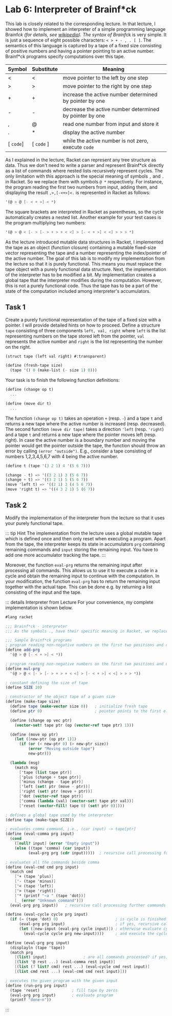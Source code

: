 # Lab 6: Interpreter of Brainf*ck

This lab is closely related to the corresponding lecture. In that lecture, I showed how to implement
an interpreter of a simple programming language Brainf*ck (for details, see
[wikipedia](https://en.wikipedia.org/wiki/Brainfuck)). The syntax of Brainf*ck is very simple. It is
just a sequence of eight possible characters: `< > + - , . [ ]`. The semantics of
this language is captured by a tape of a fixed size consisting of positive numbers and having a
pointer pointing to an active number. Brainf*ck programs specify computations over this tape. 


| Symbol | Substitute | Meaning |
| ------ | ---------- | ------- |
| <      | <          | move pointer to the left by one step |  
| >      | >          | move pointer to the right by one step |  
| +      | +          | increase the active number determined by pointer by one |  
| -      | -          | decrease the active number determined by pointer by one |  
| ,      | @          | read one number from input and store it  |  
| .      | *          | display the active number|
| [ `code`] | [ `code` ] | while the active number is not zero, execute `code` | 

As I explained in the lecture, Racket can represent any tree structure as data. Thus we don't need
to write a parser and represent Brainf*ck directly as a list of commands where nested lists recursively represent cycles. The only limitation with this approach is the special meaning of symbols `,` 
and `.` 
in Racket. So we replace them with symbols `@ *` 
respectively. For instance, the program reading the first two numbers from input, adding them, and displaying the result `,>,[-<+>]<.` is represented in Racket as follows:
```scheme
'(@ > @ [- < + >] < *)
```
The square brackets are interpreted in Racket as parentheses, so the cycle automatically creates a nested list.
Another example for your test cases is the program multiplying two numbers:
```scheme
'(@ > @ < [- > [- > + > + < <] > [- < + >] < <] > > > *)
```

As the lecture introduced mutable data structures in Racket, I implemented the tape as an object (function closure) 
containing a mutable fixed-size vector representing the tape and a number representing the index/pointer of the active number. 
The goal of this lab is to modify my implementation from the lecture so that it is purely functional. 
This means you must replace the tape object with a purely functional data structure. Next, the implementation of the interpreter
has to be modified a bit. My implementation creates a global tape that the interpreter modifies during the computation.
However, this is not a purely functional code. Thus the tape has to be a part of the state of the computation included among interpreter's 
accumulators. 

## Task 1
Create a purely functional representation of the tape of a fixed size with a pointer. I will provide detailed hints on how to proceed.
Define a structure `tape` consisting of three components
`left, val, right` 
where `left` is the list representing numbers on the tape stored left from the pointer,
`val` 
represents the active number and `right` is the list representing the number on the right. 

```scheme
(struct tape (left val right) #:transparent)

(define (fresh-tape size)
  (tape '() 0 (make-list (- size 1) 0)))
```

Your task is to finish the following function definitions:

```scheme
(define (change op t)
  ...

(define (move dir t)
  ...
```

The function `(change op t)` 
takes an operation `+` (resp. `-`) and a tape `t` and returns a new tape where the active number is
increased (resp. decreased). The second function `(move dir tape)` takes a direction `'left` (resp.
`'right`) and a tape `t` and returns a new tape where the pointer moves left (resp. right). In case
the active number is a boundary number and moving the pointer would get the pointer outside the
tape, the function should throw an error by calling `(error "outside")`. E.g., consider a tape
consisting of numbers 1,2,3,4,5,6,7 with 4 being the active number.
```scheme
(define t (tape '(3 2 1) 4 '(5 6 7))) 

(change - t) => '((3 2 1) 3 (5 6 7))
(change + t) => '((3 2 1) 5 (5 6 7))
(move 'left t) => '((2 1) 3 (4 5 6 7))
(move 'right t) => '((4 3 2 1) 5 (6 7))
```

## Task 2
Modify the implementation of the interpreter from the lecture so that it uses your purely functional tape.

::: tip Hint
The implementation from the lecture uses a global mutable tape which is defined once and then only reset when executing a program.
Apart from the tape, the interpreter keeps its state in accumulators `prg`
containing remaining commands and `input` storing the remaining input. You have to add one more accumulator tracking the tape. 
:::

Moreover, the function `eval-prg` returns the remaining input after processing all commands. This allows us to use it to execute a code in a cycle
and obtain the remaining input to continue with the computation. In your modification, the function `eval-prg` has to return the remaining input
together with the actual tape. This can be done e.g. by returning a list consisting of the input and the tape. 

::: details Interpreter from Lecture
For your convenience, my complete implementation is shown below.
```scheme
#lang racket

;;; Brainf*ck - interpreter
;;; As the symbols ., have their specific meaning in Racket, we replace them by the symbols *@

;;; Sample Brainf*ck programs
; program reading non-negative numbers on the first two positions and displaying their sum
(define add-prg
  '(@ > @ [- < + >] < *))

; program reading non-negative numbers on the first two positions and displaying their product
(define mul-prg
  '(@ > @ < [- > [- > + > + < <] > [- < + >] < <] > > > *))

; constant defining the size of tape
(define SIZE 10)

; constructor of the object tape of a given size
(define (make-tape size)
  (define tape (make-vector size 0))   ; initialize fresh tape
  (define ptr 0)                       ; pointer points to the first element

  (define (change op vec ptr)
    (vector-set! tape ptr (op (vector-ref tape ptr) 1)))

  (define (move op ptr)
    (let ([new-ptr (op ptr 1)])
      (if (or (< new-ptr 0) (> new-ptr size))
          (error "Moving outside tape")
          new-ptr)))

  (lambda (msg)
    (match msg
      ['tape (list tape ptr)]
      ['plus (change + tape ptr)]
      ['minus (change - tape ptr)]
      ['left (set! ptr (move - ptr))]
      ['right (set! ptr (move + ptr))]
      ['dot (vector-ref tape ptr)]
      ['comma (lambda (val) (vector-set! tape ptr val))]
      ['reset (vector-fill! tape 0) (set! ptr 0)])))

; defines a global tape used by the interpreter
(define tape (make-tape SIZE))

; evaluates comma command, i.e., (car input) -> tape[ptr]
(define (eval-comma prg input)
  (cond
    ([null? input] (error "Empty input"))
    (else ((tape 'comma) (car input))
          (eval-prg prg (cdr input)))))  ; recursive call processing further commands

; evaluates all the commands beside comma
(define (eval-cmd cmd prg input)
  (match cmd
    ['+ (tape 'plus)] 
    ['- (tape 'minus)]
    ['< (tape 'left)]
    ['> (tape 'right)]
    ['* (printf "~a " (tape 'dot))]
    [_ (error "Unknown command")])
  (eval-prg prg input))   ; recursive call processing further commands

(define (eval-cycle cycle prg input)
  (if (= (tape 'dot) 0)                         ; is cycle is finished? 
      (eval-prg prg input)                      ; if yes, recursive call preocessing further commands
      (let ([new-input (eval-prg cycle input)]) ; otherwise evaluate cycle code
        (eval-cycle cycle prg new-input))))     ; and execute the cycle again       

(define (eval-prg prg input)
  (displayln (tape 'tape))
  (match prg
    [(list) input]                ; are all commands processed? if yes, return remaining input
    [(list '@ rest ...) (eval-comma rest input)]
    [(list (? list? cmd) rest ...) (eval-cycle cmd rest input)]
    [(list cmd rest ...) (eval-cmd cmd rest input)]))  

; executes the given program with the given input
(define (run-prg prg input)
  (tape 'reset)              ; fill tape by zeros
  (eval-prg prg input)       ; evaluate program
  (printf "done~n"))
```
:::

<!--
/*
A solution to Task 2 can be found [[https://drive.google.com/file/d/1tPR3ZxEop3l7qmHoywekLTuc7KhwgS_x/view?usp=sharing|here]]. 
*/

-->
